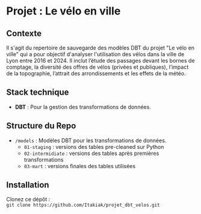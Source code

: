 # Projet : Le vélo en ville

## Contexte
Il s'agit du repertoire de sauvegarde des modèles DBT du projet "Le vélo en ville" qui a pour objectif d'analyser l'utilisation des vélos dans la ville de Lyon entre 2016 et 2024. Il inclut l’étude des passages devant les bornes de comptage, la diversité des offres de vélos (privées et publiques), l’impact de la topographie, l’attrait des arrondissements et les effets de la météo.

## Stack technique
- **DBT** : Pour la gestion des transformations de données.

## Structure du Repo
- `/models` : Modèles DBT pour les transformations de données.
  - `01-staging` : versions des tables pre-cleaned sur Python
  - `02-intermidiate` : versions des tables après premières transformations
  - `03-mart` : versions finales des tables utilisées

## Installation
Clonez ce dépôt :  
   `git clone https://github.com/Itakiak/projet_dbt_velos.git`

